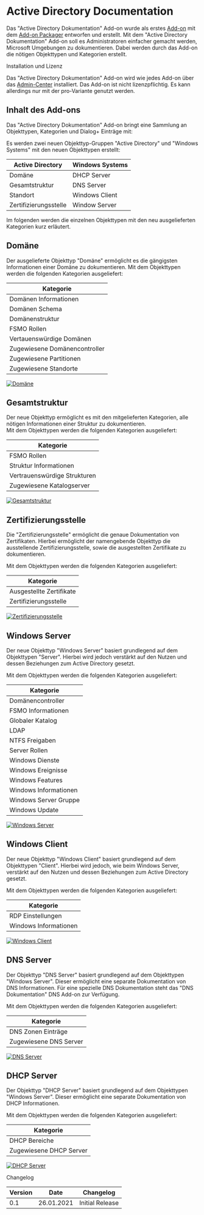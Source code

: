 # Active Directory Documentation

Das "Active Directory Dokumentation" Add-on wurde als erstes [Add-on](./index.md) mit dem [Add-on Packager](./add-on-packager.md) entworfen und erstellt. Mit dem "Active Directory Dokumentation" Add-on soll es Administratoren einfacher gemacht werden, Microsoft Umgebungen zu dokumentieren. Dabei werden durch das Add-on die nötigen Objekttypen und Kategorien erstellt.

Installation und Lizenz

Das "Active Directory Dokumentation" Add-on wird wie jedes Add-on über das [Admin-Center](../administration/admin-center.md) installiert. Das Add-on ist nicht lizenzpflichtig. Es kann allerdings nur mit der pro-Variante genutzt werden.

Inhalt des Add-ons
------------------

Das "Active Directory Dokumentation" Add-on bringt eine Sammlung an Objekttypen, Kategorien und Dialog+ Einträge mit:

Es werden zwei neuen Objekttyp-Gruppen "Active Directory" und "Windows Systems" mit den neuen Objekttypen erstellt:  

| Active Directory | Windows Systems |
| --- | --- |
| Domäne | DHCP Server |
| Gesamtstruktur | DNS Server |
| Standort | Windows Client |
| Zertifizierungsstelle | Window Server |

Im folgenden werden die einzelnen Objekttypen mit den neu ausgelieferten Kategorien kurz erläutert.

Domäne
------

Der ausgelieferte Objekttyp "Domäne" ermöglicht es die gängigsten Informationen einer Domäne zu dokumentieren.
Mit dem Objekttypen werden die folgenden Kategorien ausgeliefert:

| Kategorie |
| --- |
| Domänen Informationen |
| Domänen Schema |
| Domänenstruktur |
| FSMO Rollen |
| Vertauenswürdige Domänen |
| Zugewiesene Domänencontroller |
| Zugewiesene Partitionen |
| Zugewiesene Standorte |

[![Domäne](../assets/images/de/i-doit-add-ons/active-directory-documentation/1-add.png)](../assets/images/de/i-doit-add-ons/active-directory-documentation/1-add.png)

Gesamtstruktur
--------------

Der neue Objekttyp ermöglicht es mit den mitgelieferten Kategorien, alle nötigen Informationen einer Struktur zu dokumentieren.  
Mit dem Objekttypen werden die folgenden Kategorien ausgeliefert:

| Kategorie |
| --- |
| FSMO Rollen |
| Struktur Informationen |
| Vertrauenswürdige Strukturen |
| Zugewiesene Katalogserver |

[![Gesamtstruktur](../assets/images/de/i-doit-add-ons/active-directory-documentation/2-add.png)](../assets/images/de/i-doit-add-ons/active-directory-documentation/2-add.png)

Zertifizierungsstelle
---------------------

Die "Zertifizierungsstelle" ermöglicht die genaue Dokumentation von Zertifikaten. Hierbei ermöglicht der namengebende Objekttyp die ausstellende Zertifizierungsstelle, sowie die ausgestellten Zertifikate zu dokumentieren.

Mit dem Objekttypen werden die folgenden Kategorien ausgeliefert:

| Kategorie |
| --- |
| Ausgestellte Zertifikate |
| Zertifizierungsstelle |

[![Zertifizierungsstelle](../assets/images/de/i-doit-add-ons/active-directory-documentation/3-add.png)](../assets/images/de/i-doit-add-ons/active-directory-documentation/3-add.png)

Windows Server
--------------

Der neue Objekttyp "Windows Server" basiert grundlegend auf dem Objekttypen "Server". Hierbei wird jedoch verstärkt auf den Nutzen und dessen Beziehungen zum Active Directory gesetzt.

Mit dem Objekttypen werden die folgenden Kategorien ausgeliefert:

| Kategorie |
| --- |
| Domänencontroller |
| FSMO Informationen |
| Globaler Katalog |
| LDAP |
| NTFS Freigaben |
| Server Rollen |
| Windows Dienste |
| Windows Ereignisse |
| Windows Features |
| Windows Informationen |
| Windows Server Gruppe |
| Windows Update |

[![Windows Server](../assets/images/de/i-doit-add-ons/active-directory-documentation/4-add.png)](../assets/images/de/i-doit-add-ons/active-directory-documentation/4-add.png)

Windows Client
--------------

Der neue Objekttyp "Windows Client" basiert grundlegend auf dem Objekttypen "Client". Hierbei wird jedoch, wie beim Windows Server, verstärkt auf den Nutzen und dessen Beziehungen zum Active Directory gesetzt.

Mit dem Objekttypen werden die folgenden Kategorien ausgeliefert:

| Kategorie |
| --- |
| RDP Einstellungen |
| Windows Informationen |

[![Windows Client](../assets/images/de/i-doit-add-ons/active-directory-documentation/5-add.png)](../assets/images/de/i-doit-add-ons/active-directory-documentation/5-add.png)

DNS Server
----------

Der Objekttyp "DNS Server" basiert grundlegend auf dem Objekttypen "Windows Server". Dieser ermöglicht eine separate Dokumentation von DNS Informationen. Für eine spezielle DNS Dokumentation steht das "DNS Dokumentation" DNS Add-on zur Verfügung.

Mit dem Objekttypen werden die folgenden Kategorien ausgeliefert:

| Kategorie |
| --- |
| DNS Zonen Einträge |
| Zugewiesene DNS Server |

[![DNS Server](../assets/images/de/i-doit-add-ons/active-directory-documentation/6-add.png)](../assets/images/de/i-doit-add-ons/active-directory-documentation/6-add.png)

DHCP Server
-----------

Der Objekttyp "DHCP Server" basiert grundlegend auf dem Objekttypen "Windows Server". Dieser ermöglicht eine separate Dokumentation von DHCP Informationen.

Mit dem Objekttypen werden die folgenden Kategorien ausgeliefert:

| Kategorie |
| --- |
| DHCP Bereiche |
| Zugewiesene DHCP Server |

[![DHCP Server](../assets/images/de/i-doit-add-ons/active-directory-documentation/7-add.png)](../assets/images/de/i-doit-add-ons/active-directory-documentation/7-add.png)

Changelog

| Version | Date | Changelog |
| --- | --- | --- |
| 0.1 | 26.01.2021 | Initial Release |
